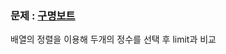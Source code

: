 ### 문제 : [구명보트](https://school.programmers.co.kr/learn/courses/30/lessons/42885)

배열의 정렬을 이용해 두개의 정수를 선택 후 limit과 비교